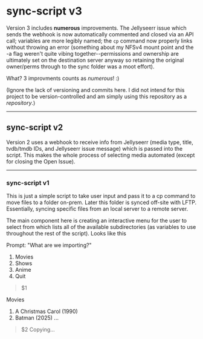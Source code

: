 # sync-script v3

Version 3 includes **numerous** improvements. The Jellyseerr issue which sends the webhook is now automatically commented and closed via an API call; variables are more legibly named; the `cp` command now properly links without throwing an error (something about my NFSv4 mount point and the -a flag weren't quite vibing together--permissions and ownership are ultimately set on the destination server anyway so retaining the original owner/perms through to the sync folder was a moot effort).

What? 3 improvments counts as *numerous*! :)

(Ignore the lack of versioning and commits here. I did not intend for this project to be version-controlled and am simply using this repository as a *repository*.)

<hr>

## sync-script v2

Version 2 uses a webhook to receive info from Jellyseerr (media type, title, tvdb/tmdb IDs, and Jellyseerr issue message) which is passed into the script. This makes the whole process of selecting media automated (except for closing the Open Issue).

<hr>

### sync-script v1

This is just a simple script to take user input and pass it to a cp command to move files to a folder on-prem. Later this folder is synced off-site with LFTP. Essentially, syncing specific files from an local server to a remote server.

The main component here is creating an interactive menu for the user to select from which lists all of the available subdirectories (as variables to use throughout the rest of the script). Looks like this

Prompt:
"What are we importing?"
1) Movies
2) Shows
3) Anime
4) Quit
> $1

Movies
1) A Christmas Carol (1990)
2) Batman (2025)
...

> $2
Copying...
